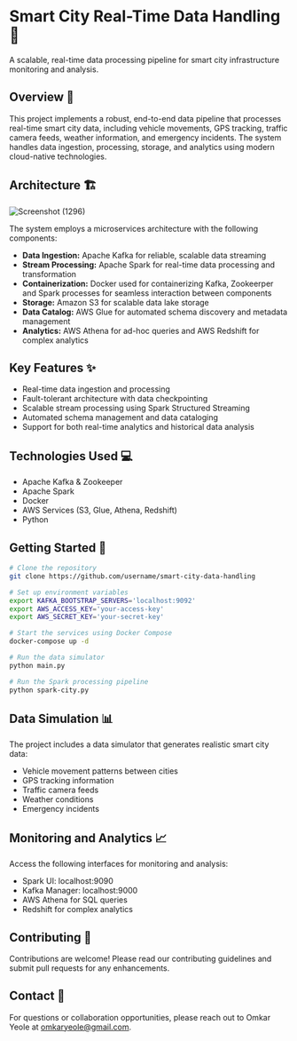 # Smart City Real-Time Data Handling 🌆

A scalable, real-time data processing pipeline for smart city infrastructure monitoring and analysis.

## Overview 🚀

This project implements a robust, end-to-end data pipeline that processes real-time smart city data, including vehicle movements, GPS tracking, traffic camera feeds, weather information, and emergency incidents. The system handles data ingestion, processing, storage, and analytics using modern cloud-native technologies.

## Architecture 🏗️

![Screenshot (1296)](https://github.com/user-attachments/assets/e06fc286-a75d-423b-af63-5f59c423afd8)



The system employs a microservices architecture with the following components:

- **Data Ingestion:** Apache Kafka for reliable, scalable data streaming
- **Stream Processing:** Apache Spark for real-time data processing and transformation
- **Containerization:** Docker used for containerizing Kafka, Zookeerper and Spark processes for seamless interaction between components
- **Storage:** Amazon S3 for scalable data lake storage
- **Data Catalog:** AWS Glue for automated schema discovery and metadata management
- **Analytics:** AWS Athena for ad-hoc queries and AWS Redshift for complex analytics

## Key Features ✨

- Real-time data ingestion and processing
- Fault-tolerant architecture with data checkpointing
- Scalable stream processing using Spark Structured Streaming
- Automated schema management and data cataloging
- Support for both real-time analytics and historical data analysis

## Technologies Used 💻

- Apache Kafka & Zookeeper
- Apache Spark
- Docker
- AWS Services (S3, Glue, Athena, Redshift)
- Python

## Getting Started 🚦

```bash
# Clone the repository
git clone https://github.com/username/smart-city-data-handling

# Set up environment variables
export KAFKA_BOOTSTRAP_SERVERS='localhost:9092'
export AWS_ACCESS_KEY='your-access-key'
export AWS_SECRET_KEY='your-secret-key'

# Start the services using Docker Compose
docker-compose up -d

# Run the data simulator
python main.py

# Run the Spark processing pipeline
python spark-city.py
```

## Data Simulation 📊

The project includes a data simulator that generates realistic smart city data:

- Vehicle movement patterns between cities
- GPS tracking information
- Traffic camera feeds
- Weather conditions
- Emergency incidents

## Monitoring and Analytics 📈

Access the following interfaces for monitoring and analysis:

- Spark UI: localhost:9090
- Kafka Manager: localhost:9000
- AWS Athena for SQL queries
- Redshift for complex analytics

## Contributing 🤝

Contributions are welcome! Please read our contributing guidelines and submit pull requests for any enhancements.


## Contact 📧

For questions or collaboration opportunities, please reach out to Omkar Yeole at omkaryeole@gmail.com.
